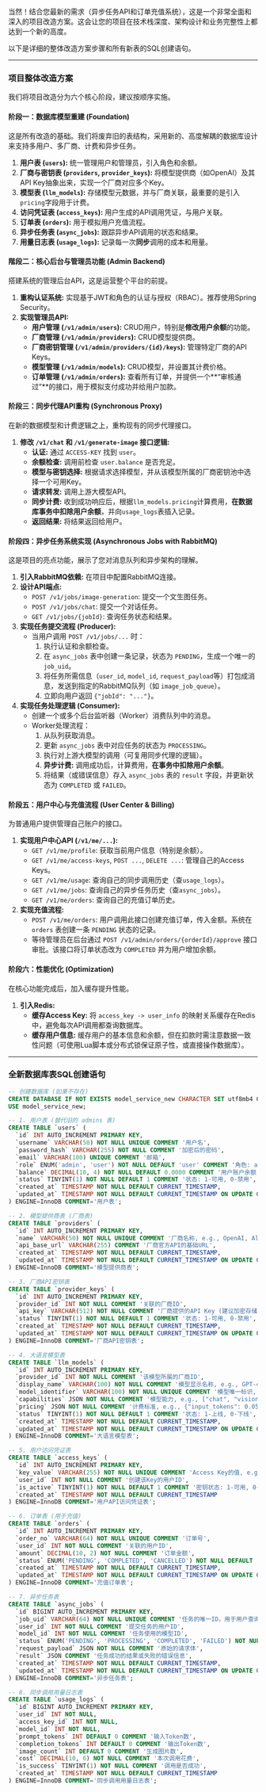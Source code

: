 当然！结合您最新的需求（异步任务API和订单充值系统），这是一个非常全面和深入的项目改造方案。这会让您的项目在技术栈深度、架构设计和业务完整性上都达到一个新的高度。

以下是详细的整体改造方案步骤和所有新表的SQL创建语句。

---

### 项目整体改造方案

我们将项目改造分为六个核心阶段，建议按顺序实施。

#### 阶段一：数据库模型重建 (Foundation)

这是所有改造的基础。我们将废弃旧的表结构，采用新的、高度解耦的数据库设计来支持多用户、多厂商、计费和异步任务。

1.  **用户表 (`users`):** 统一管理用户和管理员，引入角色和余额。
2.  **厂商与密钥表 (`providers`, `provider_keys`):** 将模型提供商（如OpenAI）及其API Key抽象出来，实现一个厂商对应多个Key。
3.  **模型表 (`llm_models`):** 存储模型元数据，并与厂商关联，最重要的是引入`pricing`字段用于计费。
4.  **访问凭证表 (`access_keys`):** 用户生成的API调用凭证，与用户关联。
5.  **订单表 (`orders`):** 用于模拟用户充值流程。
6.  **异步任务表 (`async_jobs`):** 跟踪异步API调用的状态和结果。
7.  **用量日志表 (`usage_logs`):** 记录每一次**同步**调用的成本和用量。

#### 階段二：核心后台与管理员功能 (Admin Backend)

搭建系统的管理后台API，这是运营整个平台的前提。

1.  **重构认证系统:** 实现基于JWT和角色的认证与授权（RBAC）。推荐使用Spring Security。
2.  **实现管理员API:**
    *   **用户管理 (`/v1/admin/users`):** CRUD用户，特别是**修改用户余额**的功能。
    *   **厂商管理 (`/v1/admin/providers`):** CRUD模型提供商。
    *   **厂商密钥管理 (`/v1/admin/providers/{id}/keys`):** 管理特定厂商的API Keys。
    *   **模型管理 (`/v1/admin/models`):** CRUD模型，并设置其计费价格。
    *   **订单管理 (`/v1/admin/orders`):** 查看所有订单，并提供一个**“审核通过”**的接口，用于模拟支付成功并给用户加款。

#### 阶段三：同步代理API重构 (Synchronous Proxy)

在新的数据模型和计费逻辑之上，重构现有的同步代理接口。

1.  **修改 `/v1/chat` 和 `/v1/generate-image` 接口逻辑:**
    *   **认证:** 通过 `ACCESS-KEY` 找到 `user`。
    *   **余额检查:** 调用前检查 `user.balance` 是否充足。
    *   **模型与密钥选择:** 根据请求选择模型，并从该模型所属的厂商密钥池中选择一个可用Key。
    *   **请求转发:** 调用上游大模型API。
    *   **同步计费:** 收到成功响应后，根据`llm_models.pricing`计算费用，**在数据库事务中扣除用户余额**，并向`usage_logs`表插入记录。
    *   **返回结果:** 将结果返回给用户。

#### 阶段四：异步任务系统实现 (Asynchronous Jobs with RabbitMQ)

这是项目的亮点功能，展示了您对消息队列和异步架构的理解。

1.  **引入RabbitMQ依赖:** 在项目中配置RabbitMQ连接。
2.  **设计API端点:**
    *   `POST /v1/jobs/image-generation`: 提交一个文生图任务。
    *   `POST /v1/jobs/chat`: 提交一个对话任务。
    *   `GET /v1/jobs/{jobId}`: 查询任务状态和结果。
3.  **实现任务提交流程 (Producer):**
    *   当用户调用 `POST /v1/jobs/...` 时：
        1.  执行认证和余额检查。
        2.  在 `async_jobs` 表中创建一条记录，状态为 `PENDING`，生成一个唯一的 `job_uid`。
        3.  将任务所需信息（`user_id`, `model_id`, `request_payload`等）打包成消息，发送到指定的RabbitMQ队列（如 `image_job_queue`）。
        4.  立即向用户返回 `{"jobId": "..."}`。
4.  **实现任务处理逻辑 (Consumer):**
    *   创建一个或多个后台监听器（Worker）消费队列中的消息。
    *   Worker处理流程：
        1.  从队列获取消息。
        2.  更新 `async_jobs` 表中对应任务的状态为 `PROCESSING`。
        3.  执行对上游大模型的调用（可复用同步代理的逻辑）。
        4.  **异步计费:** 调用成功后，计算费用，**在事务中扣除用户余额**。
        5.  将结果（或错误信息）存入 `async_jobs` 表的 `result` 字段，并更新状态为 `COMPLETED` 或 `FAILED`。

#### 阶段五：用户中心与充值流程 (User Center & Billing)

为普通用户提供管理自己账户的接口。

1.  **实现用户中心API (`/v1/me/...`):**
    *   `GET /v1/me/profile`: 获取当前用户信息（特别是余额）。
    *   `GET /v1/me/access-keys`, `POST ...`, `DELETE ...`: 管理自己的Access Keys。
    *   `GET /v1/me/usage`: 查询自己的同步调用历史（查`usage_logs`）。
    *   `GET /v1/me/jobs`: 查询自己的异步任务历史（查`async_jobs`）。
    *   `GET /v1/me/orders`: 查询自己的充值订单历史。
2.  **实现充值流程:**
    *   `POST /v1/me/orders`: 用户调用此接口创建充值订单，传入金额。系统在 `orders` 表创建一条 `PENDING` 状态的记录。
    *   等待管理员在后台通过 `POST /v1/admin/orders/{orderId}/approve` 接口审批。该接口将订单状态改为 `COMPLETED` 并为用户增加余额。

#### 阶段六：性能优化 (Optimization)

在核心功能完成后，加入缓存提升性能。

1.  **引入Redis:**
    *   **缓存Access Key:** 将 `access_key -> user_info` 的映射关系缓存在Redis中，避免每次API调用都查询数据库。
    *   **缓存用户信息:** 缓存用户的基本信息和余额，但在扣款时需注意数据一致性问题（可使用Lua脚本或分布式锁保证原子性，或直接操作数据库）。

---

### 全新数据库表SQL创建语句

```sql
-- 创建数据库 (如果不存在)
CREATE DATABASE IF NOT EXISTS model_service_new CHARACTER SET utf8mb4 COLLATE utf8mb4_unicode_ci;
USE model_service_new;

-- 1. 用户表 (替代旧的 admins 表)
CREATE TABLE `users` (
  `id` INT AUTO_INCREMENT PRIMARY KEY,
  `username` VARCHAR(50) NOT NULL UNIQUE COMMENT '用户名',
  `password_hash` VARCHAR(255) NOT NULL COMMENT '加密后的密码',
  `email` VARCHAR(100) UNIQUE COMMENT '邮箱',
  `role` ENUM('admin', 'user') NOT NULL DEFAULT 'user' COMMENT '角色: admin-管理员, user-普通用户',
  `balance` DECIMAL(10, 4) NOT NULL DEFAULT 0.0000 COMMENT '用户账户余额',
  `status` TINYINT(1) NOT NULL DEFAULT 1 COMMENT '状态: 1-可用, 0-禁用',
  `created_at` TIMESTAMP NOT NULL DEFAULT CURRENT_TIMESTAMP,
  `updated_at` TIMESTAMP NOT NULL DEFAULT CURRENT_TIMESTAMP ON UPDATE CURRENT_TIMESTAMP
) ENGINE=InnoDB COMMENT='用户表';

-- 2. 模型提供商表 (厂商表)
CREATE TABLE `providers` (
  `id` INT AUTO_INCREMENT PRIMARY KEY,
  `name` VARCHAR(50) NOT NULL UNIQUE COMMENT '厂商名称, e.g., OpenAI, Aliyun, Volcengine',
  `api_base_url` VARCHAR(255) COMMENT '厂商官方API的基础URL',
  `created_at` TIMESTAMP NOT NULL DEFAULT CURRENT_TIMESTAMP,
  `updated_at` TIMESTAMP NOT NULL DEFAULT CURRENT_TIMESTAMP ON UPDATE CURRENT_TIMESTAMP
) ENGINE=InnoDB COMMENT='模型提供商表';

-- 3. 厂商API密钥表
CREATE TABLE `provider_keys` (
  `id` INT AUTO_INCREMENT PRIMARY KEY,
  `provider_id` INT NOT NULL COMMENT '关联的厂商ID',
  `api_key` VARCHAR(512) NOT NULL COMMENT '厂商提供的API Key (建议加密存储)',
  `status` TINYINT(1) NOT NULL DEFAULT 1 COMMENT '状态: 1-可用, 0-禁用',
  `created_at` TIMESTAMP NOT NULL DEFAULT CURRENT_TIMESTAMP,
  `updated_at` TIMESTAMP NOT NULL DEFAULT CURRENT_TIMESTAMP ON UPDATE CURRENT_TIMESTAMP
) ENGINE=InnoDB COMMENT='厂商API密钥表';

-- 4. 大语言模型表
CREATE TABLE `llm_models` (
  `id` INT AUTO_INCREMENT PRIMARY KEY,
  `provider_id` INT NOT NULL COMMENT '该模型所属的厂商ID',
  `display_name` VARCHAR(100) NOT NULL COMMENT '模型显示名称, e.g., GPT-4o',
  `model_identifier` VARCHAR(100) NOT NULL UNIQUE COMMENT '模型唯一标识, e.g., gpt-4o',
  `capabilities` JSON NOT NULL COMMENT '模型能力, e.g., ["chat", "vision", "text-to-image"]',
  `pricing` JSON NOT NULL COMMENT '计费标准, e.g., {"input_tokens": 0.05, "output_tokens": 0.15, "image_generation": 2.0}',
  `status` TINYINT(1) NOT NULL DEFAULT 1 COMMENT '状态: 1-上线, 0-下线',
  `created_at` TIMESTAMP NOT NULL DEFAULT CURRENT_TIMESTAMP,
  `updated_at` TIMESTAMP NOT NULL DEFAULT CURRENT_TIMESTAMP ON UPDATE CURRENT_TIMESTAMP
) ENGINE=InnoDB COMMENT='大语言模型表';

-- 5. 用户访问凭证表
CREATE TABLE `access_keys` (
  `id` INT AUTO_INCREMENT PRIMARY KEY,
  `key_value` VARCHAR(255) NOT NULL UNIQUE COMMENT 'Access Key的值, e.g., sk-xxxx',
  `user_id` INT NOT NULL COMMENT '创建该Key的用户ID',
  `is_active` TINYINT(1) NOT NULL DEFAULT 1 COMMENT '密钥状态: 1-可用, 0-不可用',
  `created_at` TIMESTAMP NOT NULL DEFAULT CURRENT_TIMESTAMP
) ENGINE=InnoDB COMMENT='用户API访问凭证表';

-- 6. 订单表 (用于充值)
CREATE TABLE `orders` (
  `id` INT AUTO_INCREMENT PRIMARY KEY,
  `order_no` VARCHAR(64) NOT NULL UNIQUE COMMENT '订单号',
  `user_id` INT NOT NULL COMMENT '关联的用户ID',
  `amount` DECIMAL(10, 2) NOT NULL COMMENT '订单金额',
  `status` ENUM('PENDING', 'COMPLETED', 'CANCELLED') NOT NULL DEFAULT 'PENDING' COMMENT '订单状态',
  `created_at` TIMESTAMP NOT NULL DEFAULT CURRENT_TIMESTAMP,
  `updated_at` TIMESTAMP NOT NULL DEFAULT CURRENT_TIMESTAMP ON UPDATE CURRENT_TIMESTAMP
) ENGINE=InnoDB COMMENT='充值订单表';

-- 7. 异步任务表
CREATE TABLE `async_jobs` (
  `id` BIGINT AUTO_INCREMENT PRIMARY KEY,
  `job_uid` VARCHAR(64) NOT NULL UNIQUE COMMENT '任务的唯一ID，用于用户查询',
  `user_id` INT NOT NULL COMMENT '提交任务的用户ID',
  `model_id` INT NOT NULL COMMENT '任务使用的模型ID',
  `status` ENUM('PENDING', 'PROCESSING', 'COMPLETED', 'FAILED') NOT NULL DEFAULT 'PENDING' COMMENT '任务状态',
  `request_payload` JSON NOT NULL COMMENT '原始的请求体',
  `result` JSON COMMENT '任务成功的结果或失败的错误信息',
  `created_at` TIMESTAMP NOT NULL DEFAULT CURRENT_TIMESTAMP,
  `updated_at` TIMESTAMP NOT NULL DEFAULT CURRENT_TIMESTAMP ON UPDATE CURRENT_TIMESTAMP
) ENGINE=InnoDB COMMENT='异步任务表';

-- 8. 同步调用用量日志表
CREATE TABLE `usage_logs` (
  `id` BIGINT AUTO_INCREMENT PRIMARY KEY,
  `user_id` INT NOT NULL,
  `access_key_id` INT NOT NULL,
  `model_id` INT NOT NULL,
  `prompt_tokens` INT DEFAULT 0 COMMENT '输入Token数',
  `completion_tokens` INT DEFAULT 0 COMMENT '输出Token数',
  `image_count` INT DEFAULT 0 COMMENT '生成图片数',
  `cost` DECIMAL(10, 6) NOT NULL COMMENT '本次调用花费',
  `is_success` TINYINT(1) NOT NULL COMMENT '调用是否成功',
  `created_at` TIMESTAMP NOT NULL DEFAULT CURRENT_TIMESTAMP
) ENGINE=InnoDB COMMENT='同步调用用量日志表';
```